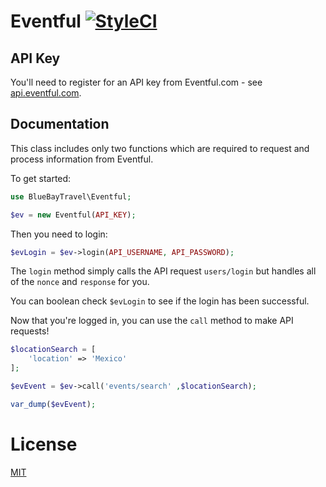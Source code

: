# Eventful [![StyleCI](https://styleci.io/repos/2307902/shield)](https://styleci.io/repos/2307902)

## API Key
You'll need to register for an API key from Eventful.com - see [api.eventful.com](http://api.eventful.com).

## Documentation
This class includes only two functions which are required to request and process information from Eventful.

To get started:

```php
use BlueBayTravel\Eventful;

$ev = new Eventful(API_KEY);
```

Then you need to login:

```php
$evLogin = $ev->login(API_USERNAME, API_PASSWORD);
```

The `login` method simply calls the API request `users/login` but handles all of the `nonce` and `response` for you.

You can boolean check `$evLogin` to see if the login has been successful.

Now that you're logged in, you can use the `call` method to make API requests!

```php
$locationSearch = [
    'location' => 'Mexico'
];

$evEvent = $ev->call('events/search' ,$locationSearch);

var_dump($evEvent);
```

# License
[MIT](/LICENSE)
